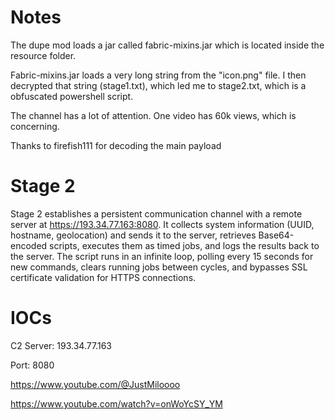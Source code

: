 # Notes

The dupe mod loads a jar called fabric-mixins.jar which is located inside the resource folder.

Fabric-mixins.jar loads a very long string from the "icon.png" file. I then decrypted that string (stage1.txt), which led me to stage2.txt, which is a obfuscated powershell script.

The channel has a lot of attention. One video has 60k views, which is concerning.

Thanks to firefish111 for decoding the main payload

# Stage 2

Stage 2 establishes a persistent communication channel with a remote server at https://193.34.77.163:8080. It collects system information (UUID, hostname, geolocation) and sends it to the server, retrieves Base64-encoded scripts, executes them as timed jobs, and logs the results back to the server. The script runs in an infinite loop, polling every 15 seconds for new commands, clears running jobs between cycles, and bypasses SSL certificate validation for HTTPS connections.


# IOCs

C2 Server: 193.34.77.163

Port: 8080

https://www.youtube.com/@JustMiloooo

https://www.youtube.com/watch?v=onWoYcSY_YM
